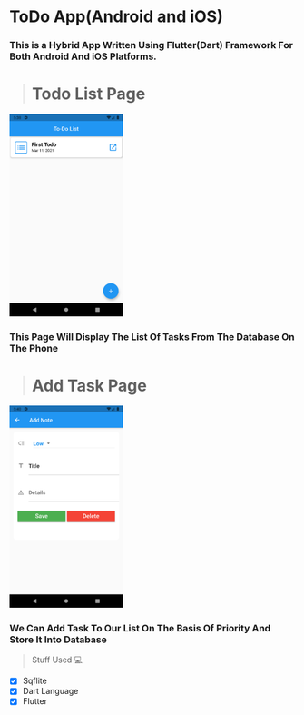 # ToDo App(Android and iOS)

### This is a Hybrid App Written Using Flutter(Dart) Framework For Both Android And iOS Platforms.

> # Todo List Page
<img src="https://github.com/Raamkee/flutter_todo_list/blob/main/Screenshots/Screenshot_1615464534.png" width="200">

### This Page Will Display The List Of Tasks From The Database On The Phone

> # Add Task Page
<img src="https://github.com/Raamkee/flutter_todo_list/blob/main/Screenshots/Screenshot_1615464628.png" width="200">

### We Can Add Task To Our List On The Basis Of Priority And Store It Into Database

> Stuff  Used :computer:
- [x] Sqflite
- [x] Dart Language 
- [x] Flutter
